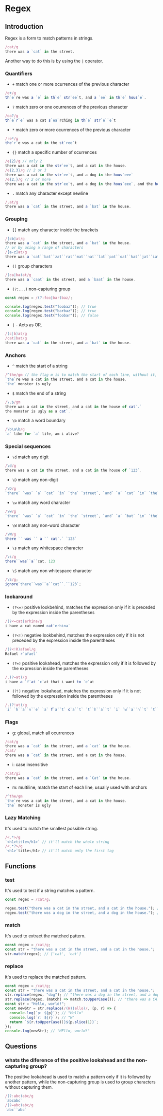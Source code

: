 # Regex

## Introduction

Regex is a form to match patterns in strings.

```ts
/cat/g
there was a `cat` in the street.
```

Another way to do this is by using the `|` operator.

### Quantifiers

- `+` match one or more ocurrences of the previous character

```ts
/e+/g
th`e`re was a `e` in th`e` str`ee`t, and a `ee` in th`e` hous`e`.
```

- `?` match zero or one ocurrences of the previous character

```ts
/ea?/g
th`e`r`e` was a cat s`ea`rching in th`e` str`e``e`t
```

- `*` match zero or more ocurrences of the previous character

```ts
/re*/g
the`r`e was a cat in the st`ree`t
```

- `{}` match a specific number of ocurrences

```ts
/e{2}/g // only 2
there was a cat in the str`ee`t, and a cat in the house.
/e{2,3}/g // 2 or 3
there was a cat in the str`ee`t, and a dog in the hous`eee`
/e{2,}/g // 2 or more
there was a cat in the str`ee`t, and a dog in the hous`eee`, and the hous`eeee`

```

- `.` match any character except newline

```ts
/.at/g
there was a `cat` in the street, and a `bat` in the house.
```

### Grouping

- `[]` match any character inside the brackets

```ts
/[cb]at/g
there was a `cat` in the street, and a `bat` in the house.
// or by using a range of characters
/[a-z]at/g
there was a `cat``bat``zat``rat``mat``nat``lat``pat``oat``kat``jat``iat``hat``gat``fat``eat``dat``cat``bat``aat`;
```

- `()` group characters

```ts
/(ca|ba)at/g
there was a `caat` in the street, and a `baat` in the house.
```

- `(?:...)` non-capturing group

```ts
const regex = /(?:foo|bar)baz/;

console.log(regex.test("foobaz")); // true
console.log(regex.test("barbaz")); // true
console.log(regex.test("foobar")); // false
```

- `|` - Acts as OR.

```ts
/(c|b)at/g
/cat|bat/g
there was a `cat` in the street, and a `bat` in the house.
```

### Anchors

- `^` match the start of a string

```ts
/^the/gm // the flag m is to match the start of each line, without it, it would only match the first line
`the`re was a cat in the street, and a cat in the house.
`the` monster is ugly
```

- `$` match the end of a string

```ts
/\.$/gm
there was a cat in the street, and a cat in the house of cat`.`
the monster is ugly as a cat`.`
```

- `\b` match a word boundary

```ts
/\b\a\b/g
`a` like for `a` life, am i alive?
```

### Special sequences

- `\d` match any digit

```ts
/\d/g
there was a cat in the street, and a cat in the house of `123`.
```

- `\D` match any non-digit

```ts
/\D/g
`there` `was` `a` `cat` `in` `the` `street`, `and` `a` `cat` `in` `the` `house` `of` 123
```

- `\w` match any word character

```ts
/\w/g
`there` `was` `a` `cat` `in` `the` `street`, `and` `a` `bat` `in` `the` `house`.
```

- `\W` match any non-word character

```ts
/\W/g
there `` was `` a `` cat`.` `123`
```

- `\s` match any whitespace character

```ts
/\s/g
there``was``a``cat. 123
```

- `\S` match any non whitespace character

```ts
/\S/g;
ignore`there``was``a``cat``.``123`;
```

### lookaround

- `(?<=)` positive lookbehind, matches the expression only if it is preceded by the expression inside the parentheses

```ts
/(?<=cat)erhina/g
i have a cat named cat`erhina`
```

- `(?<!)` negative lookbehind, matches the expression only if it is not preceded by the expression inside the parentheses

```ts
/(?<!R)afael/g
Rafael r`afael`
```

- `(?=)` positive lookahead, matches the expression only if it is followed by the expression inside the parentheses

```ts
/.(?=at)/g
i have a `f`at `c`at that i want to `e`at
```

- `(?!)` negative lookahead, matches the expression only if it is not followed by the expression inside the parentheses

```ts
/.(?!at)/g
`i` `h``a``v``e` `a` f`a``t` c`a``t` `t``h``a``t` `i` `w``a``n``t` `t``o` e`a``t`
```

### Flags

- g: global, match all ocurrences

```ts
/cat/g
there was a `cat` in the street, and a `cat` in the house.
/cat/
there was a `cat` in the street, and a cat in the house.
```

- i: case insensitive

```ts
/cat/gi
there was a `cat` in the street, and a `Cat` in the house.
```

- m: multiline, match the start of each line, usually used with anchors

```ts
/^the/gm
`the`re was a cat in the street, and a cat in the house.
`the` monster is ugly
```

### Lazy Matching

It's used to match the smallest possible string.

```ts
/<.*>/g
`<h1>title</h1>` // it'll match the whole string
/<.*?>/g
`<h1>`title</h1> // it'll match only the first tag

```

## Functions

### test

It's used to test if a string matches a pattern.

```ts
const regex = /cat/g;

regex.test("there was a cat in the street, and a cat in the house."); // true
regex.test("there was a dog in the street, and a dog in the house."); // false
```

### match

It's used to extract the matched pattern.

```ts
const regex = /cat/g;
const str = "there was a cat in the street, and a cat in the house.";
str.match(regex); // ['cat', 'cat']
```

### replace

it's used to replace the matched pattern.

```ts
const regex = /cat/g;
const str = "there was a cat in the street, and a cat in the house.";
str.replace(regex, "dog"); // "there was a dog in the street, and a dog in the house."
str.replace(regex, (match) => match.toUpperCase()); // "there was a CAT in the street, and a DOG in the house."
const str = "Hello, world!";
const newStr = str.replace(/(H)(ello)/, (p, r) => {
  console.log(`p: ${p}`); // "Hello"
  console.log(`r: ${r}`); // "H"
  return `${r.toUpperCase()}${p.slice(1)}`;
});
console.log(newStr); // "HEllo, world!"
```

## Questions

### whats the diference of the positive lookahead and the non-capturing group?

The positive lookahead is used to match a pattern only if it is followed by another pattern, while the non-capturing group is used to group characters without capturing them.

```ts
/(?:abc)abc/g
`abcabc`
/(?=abc)abc/g
`abc``abc`
```
